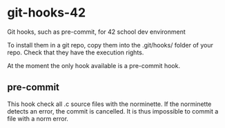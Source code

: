 git-hooks-42
============

Git hooks, such as pre-commit, for 42 school dev environment

To install them in a git repo, copy them into the .git/hooks/ folder of your repo. Check that they have the execution rights.

At the moment the only hook available is a pre-commit hook.

## pre-commit

This hook check all .c source files with the norminette. If the norminette detects an error, the commit is cancelled.
It is thus impossible to commit a file with a norm error.
